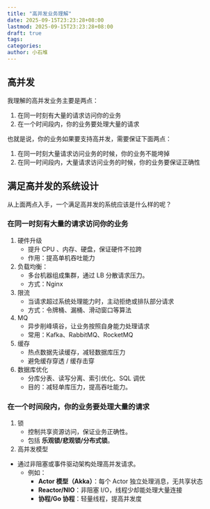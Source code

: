 ```yaml
---
title: "高并发业务理解"
date: 2025-09-15T23:23:28+08:00
lastmod: 2025-09-15T23:23:28+08:00
draft: true
tags: 
categories:
author: 小石堆
---
```

## 高并发
我理解的高并发业务主要是两点：
1. 在同一时刻有大量的请求访问你的业务
2. 在一个时间段内，你的业务要处理大量的请求

也就是说，你的业务如果要支持高并发，需要保证下面两点：
1. 在同一时刻大量请求访问业务的时候，你的业务不能垮掉
2. 在同一时间段内，大量请求访问业务的时候，你的业务要保证正确性
## 满足高并发的系统设计
从上面两点入手，一个满足高并发的系统应该是什么样的呢？
### 在同一时刻有大量的请求访问你的业务
1. 硬件升级
	- 提升 CPU 、内存、硬盘，保证硬件不拉跨
	- 作用：提高单机吞吐能力
2. 负载均衡：
	- 多台机器组成集群，通过 LB 分散请求压力。
	- 方式：Nginx
3. 限流
	- 当请求超过系统处理能力时，主动拒绝或排队部分请求
	- 方式：令牌桶、漏桶、滑动窗口等算法
4. MQ
	- 异步削峰填谷，让业务按照自身能力处理请求
	- 常用：Kafka、RabbitMQ、RocketMQ
5. 缓存
	- 热点数据先读缓存，减轻数据库压力
    - 避免缓存穿透 / 缓存击穿
6. 数据库优化
	- 分库分表、读写分离、索引优化、SQL 调优
	- 目的：减轻单库压力，提高吞吐能力。
### 在一个时间段内，你的业务要处理大量的请求
1. 锁
	- 控制共享资源访问，保证业务正确性。
    - 包括 **乐观锁/悲观锁/分布式锁**。
2. 高并发模型
- 通过非阻塞或事件驱动架构处理高并发请求。
    - 例如：
        - **Actor 模型（Akka）**：每个 Actor 独立处理消息，无共享状态
        - **Reactor/NIO**：非阻塞 I/O，线程少却能处理大量连接
        - **协程/Go 协程**：轻量线程，提高并发度
